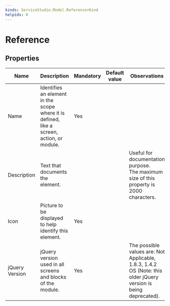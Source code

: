 ```yaml
---
kinds: ServiceStudio.Model.Reference+Kind
helpids: 0
---
```


# Reference


## Properties

<table markdown="1">
<thead>
<tr>
<th>Name</th>
<th>Description</th>
<th>Mandatory</th>
<th>Default value</th>
<th>Observations</th>
</tr>
</thead>
<tbody>
<tr>
<td title="Name">Name</td>
<td>Identifies an element in the scope where it is defined, like a screen, action, or module.</td>
<td>Yes</td>
<td></td>
<td></td>
</tr>
<tr>
<td title="Description">Description</td>
<td>Text that documents the element.</td>
<td></td>
<td></td>
<td>Useful for documentation purpose.<br/>The maximum size of this property is 2000 characters.</td>
</tr>
<tr>
<td title="Icon">Icon</td>
<td>Picture to be displayed to help identify this element.</td>
<td>Yes</td>
<td></td>
<td></td>
</tr>
<tr>
<td title="jQuery Version">jQuery Version</td>
<td>jQuery version used in all screens and blocks of the module.</td>
<td>Yes</td>
<td></td>
<td>The possible values are: Not Applicable, 1.8.3, 1.4.2 OS (Note: this older jQuery version is being deprecated).</td>
</tr>
</tbody>
</table>

